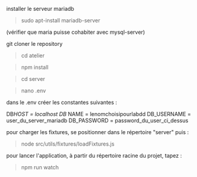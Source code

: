 installer le serveur mariadb

> sudo apt-install mariadb-server

(vérifier que maria puisse cohabiter avec mysql-server)

git cloner le repository

> cd atelier

> npm install

> cd server

> nano .env

dans le .env créer les constantes suivantes :

DB*HOST = localhost
DB* NAME = lenomchoisipourlabdd
DB_USERNAME = user_du_server_mariadb
DB_PASSWORD = password_du_user_ci_dessus

pour charger les fixtures, se positionner dans le répertoire "server" puis :

> node src/utils/fixtures/loadFixtures.js

pour lancer l'application, à partir du répertoire racine du projet, tapez :

> npm run watch
